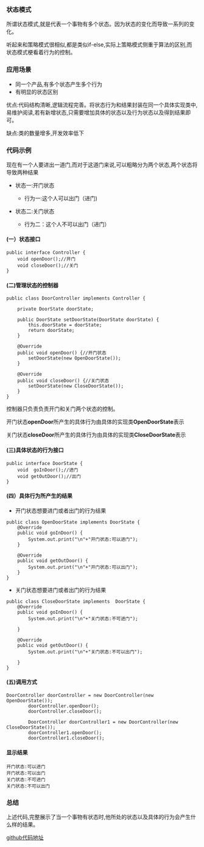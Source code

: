 ### 状态模式

所谓状态模式,就是代表一个事物有多个状态。因为状态的变化而导致一系列的变化。

听起来和策略模式很相似,都是类似if-else,实际上策略模式侧重于算法的区别,而
状态模式梗看着行为的控制。



### 应用场景

-  同一个产品,有多个状态产生多个行为
-  有明显的状态区别

优点:代码结构清晰,逻辑流程完善。将状态行为和结果封装在同一个具体实现类中,易维护阅读,若有新增状态,只需要增加具体的状态以及行为状态以及得到结果即可。

缺点:类的数量增多,开发效率低下

### 代码示例

现在有一个人要进出一道门,而对于这道门来说,可以粗略分为两个状态,两个状态将导致两种结果

- 状态一:开门状态
  - 行为一:这个人可以出门（进门)

- 状态二:关门状态
   -  行为二：这个人不可以出门（进门）



#### (一）状态接口

```
public interface Controller {
    void openDoor();//开门
    void closeDoor();//关门
}
```

#### (二)管理状态的控制器

```
public class DoorController implements Controller {

    private DoorState doorState;

    public DoorState setDoorState(DoorState doorState) {
        this.doorState = doorState;
        return doorState;
    }

    @Override
    public void openDoor() {//开门状态
        setDoorState(new OpenDoorState());
    }

    @Override
    public void closeDoor() {//关门状态
        setDoorState(new CloseDoorState());
    }
}
```
控制器只负责负责开门和关门两个状态的控制。

开门状态**openDoor**所产生的具体行为由具体的实现类**OpenDoorState**表示

关门状态**closeDoor**所产生的具体行为由具体的实现类**CloseDoorState**表示

#### (三)具体状态的行为接口

```
public interface DoorState {
    void  goInDoor();//进门
    void getOutDoor();//出门
}
```

#### (四）具体行为所产生的结果

-  开门状态想要进门或者出门的行为结果

```
public class OpenDoorState implements DoorState {
    @Override
    public void goInDoor() {
        System.out.print("\n"+"开门状态:可以进门");
    }

    @Override
    public void getOutDoor() {
        System.out.print("\n"+"开门状态:可以出门");
    }
}
```
-  关门状态想要进门或者出门的行为结果


```
public class CloseDoorState implements  DoorState {
    @Override
    public void goInDoor() {
        System.out.print("\n"+"关门状态:不可进门");

    }

    @Override
    public void getOutDoor() {
        System.out.print("\n"+"关门状态:不可以出门");

    }
}

```

#### (五)调用方式

```
DoorController doorController = new DoorController(new OpenDoorState());
        doorController.openDoor();
        doorController.closeDoor();

        DoorController doorController1 = new DoorController(new CloseDoorState());
        doorController1.openDoor();
        doorController1.closeDoor();
```

#### 显示结果

```
开门状态:可以进门
开门状态:可以出门
关门状态:不可进门
关门状态:不可以出门

```

###  总结

上述代码,完整展示了当一个事物有状态时,他所处的状态以及具体的行为会产生什么样的结果。

[github代码地址](https://github.com/Allure0/AndroidDesignPattern/blob/master/app/src/main/java/com/allure/designPattern/state/StateTest.java)

